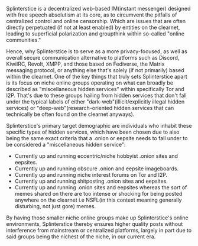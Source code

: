 Splinterstice is a decentralized web-based IM(instant messenger) designed with free speech absolutism at its core, as to circumvent the pitfalls of centralized control and online censorship. Which are issues that are often directly perpetuated (if not at least enabled) by entities on the clearnet, leading to superficial polarization and groupthink within so-called "online communities."

Hence, why Splinterstice is to serve as a more privacy-focused, as well as overall secure communication alternative to platforms such as Discord, KiwiIRC, Revolt, XMPP, and those based on Fediverse, the Matrix messaging protocol, or anything else that's solely (if not primarily) based within the clearnet. One of the key things that truly sets Splinterstice apart is its focus on niche online groups operating on what can broadly be described as "miscellaneous hidden services" within specifically Tor and I2P. That's due to these groups hailing from hidden services that don't fall under the typical labels of either "dark-web"(illicit/explicitly illegal hidden services) or "deep-web"(research-oriented hidden services that can technically be often found on the clearnet anyways).

Splinterstice's primary target demographic are individuals who inhabit these specific types of hidden services, which have been chosen due to also being the same exact criteria that a .onion or eepsite needs to fall under to be considered a "miscellaneous hidden service":

- Currently up and running eccentric/niche hobbyist .onion sites and eepsites.
- Currently up and running obscure .onion and eepsite imageboards.  
- Currently up and running niche interest forums on Tor and I2P.
- Currently up and running shitposting .onion sites and eepsites.
- Currently up and running .onion sites and eepsites whereas the sort of memes shared on there are too intense or shocking for being posted anywhere on the clearnet i.e NSFL(in this context meaning generally disturbing, not just gore) memes.

By having those smaller niche online groups make up Splinterstice's online environments, Splinterstice thereby ensures higher quality posts without interference from mainstream or centralized platforms, largely in part due to said groups being the nichest of the niche, in our current era.
